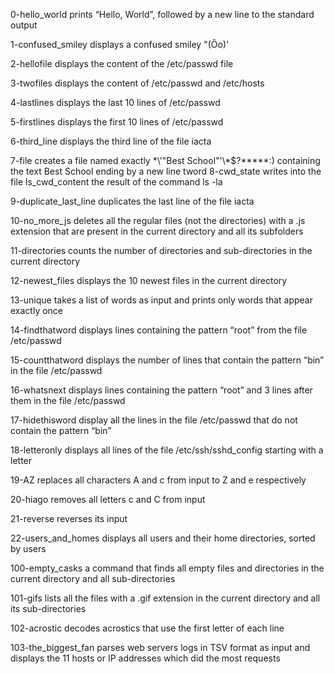 0-hello_world prints “Hello, World”, followed by a new line to the standard output

1-confused_smiley displays a confused smiley "(Ôo)'

2-hellofile displays the content of the /etc/passwd file

3-twofiles displays the content of /etc/passwd and /etc/hosts

4-lastlines displays the last 10 lines of /etc/passwd

5-firstlines displays the first 10 lines of /etc/passwd

6-third_line displays the third line of the file iacta

7-file creates a file named exactly \*\\'"Best School"\'\\*$\?\*\*\*\*\*:) containing the text Best School ending by a new line
tword
8-cwd_state writes into the file ls_cwd_content the result of the command ls -la

9-duplicate_last_line duplicates the last line of the file iacta

10-no_more_js deletes all the regular files (not the directories) with a .js extension that are present in the current directory and all its subfolders

11-directories counts the number of directories and sub-directories in the current directory

12-newest_files displays the 10 newest files in the current directory

13-unique takes a list of words as input and prints only words that appear exactly once

14-findthatword displays lines containing the pattern “root” from the file /etc/passwd

15-countthatword displays the number of lines that contain the pattern “bin” in the file /etc/passwd

16-whatsnext displays lines containing the pattern “root” and 3 lines after them in the file /etc/passwd

17-hidethisword display all the lines in the file /etc/passwd that do not contain the pattern “bin”

18-letteronly displays all lines of the file /etc/ssh/sshd_config starting with a letter

19-AZ replaces all characters A and c from input to Z and e respectively

20-hiago removes all letters c and C from input

21-reverse reverses its input

22-users_and_homes displays all users and their home directories, sorted by users

100-empty_casks a command that finds all empty files and directories in the current directory and all sub-directories

101-gifs lists all the files with a .gif extension in the current directory and all its sub-directories

102-acrostic decodes acrostics that use the first letter of each line

103-the_biggest_fan parses web servers logs in TSV format as input and displays the 11 hosts or IP addresses which did the most requests
